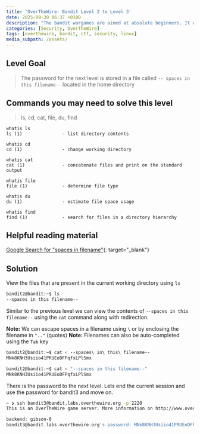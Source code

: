 ```yaml
---
title: 'OverTheWire: Bandit Level 2 to Level 3'
date: 2025-09-30 06:37 +0100
description: "The bandit wargames are aimed at absolute beginners. It will teach the basics needed to be able to play other wargames."
categories: [Security, OverTheWire]
tags: [overthewire, bandit, ctf, security, linux]
media_subpath: /assets/
---
```


## Level Goal

> The password for the next level is stored in a file called `-- spaces in this filename--` located in the home directory

## Commands you may need to solve this level

> ls, cd, cat, file, du, find

```
whatis ls
ls (1)               - list directory contents

whatis cd
cd (1)               - change working directory

whatis cat
cat (1)              - concatenate files and print on the standard output

whatis file
file (1)             - determine file type

whatis du
du (1)               - estimate file space usage

whatis find
find (1)             - search for files in a directory hierarchy
```

## Helpful reading material

[Google Search for "spaces in filename"](https://www.google.com/search?q=spaces+in+filename){: target="_blank"}

## Solution

View the files that are present in the current working directory using `ls`

```bash
bandit2@bandit:~$ ls
--spaces in this filename--
```

Similar to the previous level we can view the contents of `--spaces in this filename--` using the `cat` command along with redirection.

**Note:** We can escape spaces in a filename using `\` or by enclosing the filename in `".."` (quotes) 
**Note:** Filenames can also be auto-completed using the `Tab` key

```bash
bandit2@bandit:~$ cat < --spaces\ in\ this\ filename--
MNk8KNH3Usiio41PRUEoDFPqfxLPlSmx

bandit2@bandit:~$ cat < "--spaces in this filename--"
MNk8KNH3Usiio41PRUEoDFPqfxLPlSmx
```

There is the password to the next level. Lets end the current session and use the password for bandit3 and move on.

```bash
~ ❯ ssh bandit3@bandit.labs.overthewire.org -p 2220
This is an OverTheWire game server. More information on http://www.overthewire.org/wargames

backend: gibson-0
bandit3@bandit.labs.overthewire.org's password: MNk8KNH3Usiio41PRUEoDFPqfxLPlSmx
```
